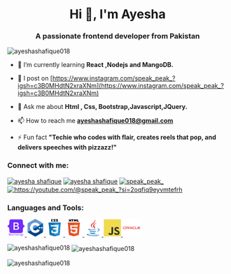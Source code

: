 <h1 align="center">Hi 👋, I'm Ayesha</h1>
<h3 align="center">A passionate frontend developer from Pakistan</h3>

<p align="left"> <img src="https://komarev.com/ghpvc/?username=ayeshashafique018&label=Profile%20views&color=0e75b6&style=flat" alt="ayeshashafique018" /> </p>

- 🌱 I’m currently learning **React ,Nodejs and MangoDB.**



- 📝 I post on [https://www.instagram.com/speak_peak_?igsh=c3B0MHdtN2xraXNm](https://www.instagram.com/speak_peak_?igsh=c3B0MHdtN2xraXNm)

- 💬 Ask me about **Html , Css, Bootstrap,Javascript,JQuery.**

- 📫 How to reach me **ayeshashafique018@gmail.com**

- ⚡ Fun fact **"Techie who codes with flair, creates reels that pop, and delivers speeches with pizzazz!"**

<h3 align="left">Connect with me:</h3>
<p align="left">
<a href="https://www.linkedin.com/in/ayesha-shafique-2a786a194?utm_source=share&utm_campaign=share_via&utm_content=profile&utm_medium=android_app" target="blank"><img align="center" src="https://raw.githubusercontent.com/rahuldkjain/github-profile-readme-generator/master/src/images/icons/Social/linked-in-alt.svg" alt="ayesha shafique" height="30" width="40" /></a>
<a href="https://fb.com/ayesha shafique" target="blank"><img align="center" src="https://www.facebook.com/people/Ayesha-Shafique/pfbid02wN5pYfykTmpcnjPHv1gkeABev7mC6uz6ASVXSvG9hpBsFJTtXVnuRD6DtTpzS5iJl/?mibextid=ZbWKwL" alt="ayesha shafique" height="30" width="40" /></a>
<a href="https://instagram.com/speak_peak_" target="blank"><img align="center" src="https://raw.githubusercontent.com/rahuldkjain/github-profile-readme-generator/master/src/images/icons/Social/instagram.svg" alt="speak_peak_" height="30" width="40" /></a>
<a href="https://youtube.com/@speak_peak_?si=2OQFiQ9EyvmTEfrH" target="blank"><img align="center" src="https://raw.githubusercontent.com/rahuldkjain/github-profile-readme-generator/master/src/images/icons/Social/youtube.svg" alt="https://youtube.com/@speak_peak_?si=2oqfiq9eyvmtefrh" height="30" width="40" /></a>
</p>

<h3 align="left">Languages and Tools:</h3>
<p align="left"> <a href="https://getbootstrap.com" target="_blank" rel="noreferrer"> <img src="https://raw.githubusercontent.com/devicons/devicon/master/icons/bootstrap/bootstrap-plain-wordmark.svg" alt="bootstrap" width="40" height="40"/> </a> <a href="https://www.w3schools.com/cpp/" target="_blank" rel="noreferrer"> <img src="https://raw.githubusercontent.com/devicons/devicon/master/icons/cplusplus/cplusplus-original.svg" alt="cplusplus" width="40" height="40"/> </a> <a href="https://www.w3schools.com/css/" target="_blank" rel="noreferrer"> <img src="https://raw.githubusercontent.com/devicons/devicon/master/icons/css3/css3-original-wordmark.svg" alt="css3" width="40" height="40"/> </a> <a href="https://www.w3.org/html/" target="_blank" rel="noreferrer"> <img src="https://raw.githubusercontent.com/devicons/devicon/master/icons/html5/html5-original-wordmark.svg" alt="html5" width="40" height="40"/> </a> <a href="https://www.java.com" target="_blank" rel="noreferrer"> <img src="https://raw.githubusercontent.com/devicons/devicon/master/icons/java/java-original.svg" alt="java" width="40" height="40"/> </a> <a href="https://developer.mozilla.org/en-US/docs/Web/JavaScript" target="_blank" rel="noreferrer"> <img src="https://raw.githubusercontent.com/devicons/devicon/master/icons/javascript/javascript-original.svg" alt="javascript" width="40" height="40"/> </a> <a href="https://www.oracle.com/" target="_blank" rel="noreferrer"> <img src="https://raw.githubusercontent.com/devicons/devicon/master/icons/oracle/oracle-original.svg" alt="oracle" width="40" height="40"/> </a> </p>

<p><img align="left" src="https://github-readme-stats.vercel.app/api/top-langs?username=ayeshashafique018&show_icons=true&locale=en&layout=compact" alt="ayeshashafique018" /></p>

<p>&nbsp;<img align="center" src="https://github-readme-stats.vercel.app/api?username=ayeshashafique018&show_icons=true&locale=en" alt="ayeshashafique018" /></p>

<p><img align="center" src="https://github-readme-streak-stats.herokuapp.com/?user=ayeshashafique018&" alt="ayeshashafique018" /></p>
